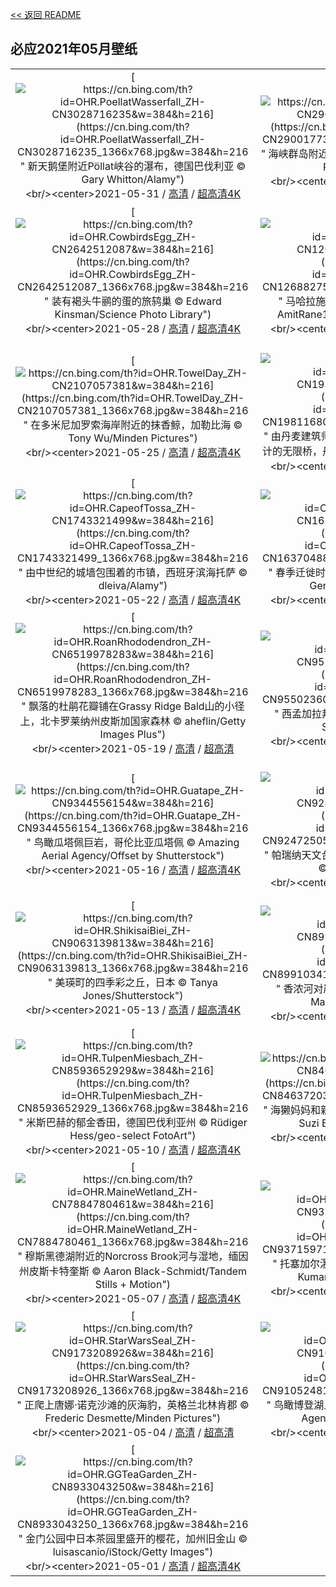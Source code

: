 [<< 返回 README](../../README.md)
## 必应2021年05月壁纸
||||
|:---:|:---:|:---:|
|[![https://cn.bing.com/th?id=OHR.PoellatWasserfall_ZH-CN3028716235&w=384&h=216](https://cn.bing.com/th?id=OHR.PoellatWasserfall_ZH-CN3028716235_1366x768.jpg&w=384&h=216 " &#10;新天鹅堡附近Pöllat峡谷的瀑布，德国巴伐利亚&#10;© Gary Whitton/Alamy")](https://cn.bing.com/search?q=%E6%96%B0%E5%A4%A9%E9%B9%85%E5%A0%A1%E9%99%84%E8%BF%91P%C3%B6llat%E5%B3%A1%E8%B0%B7%E7%9A%84%E7%80%91%E5%B8%83%EF%BC%8C%E5%BE%B7%E5%9B%BD%E5%B7%B4%E4%BC%90%E5%88%A9%E4%BA%9A&form=hpcapt&mkt=zh-cn&filters=HpDate:"20210531_1600")<br/><center>2021-05-31 / [高清](https://cn.bing.com/th?id=OHR.PoellatWasserfall_ZH-CN3028716235_1920x1200.jpg&w=1920&h=1200) / [超高清4K](https://cn.bing.com/th?id=OHR.PoellatWasserfall_ZH-CN3028716235_UHD.jpg&w=3840&h=2160)<center/>|[![https://cn.bing.com/th?id=OHR.SeaDog_ZH-CN2900177328&w=384&h=216](https://cn.bing.com/th?id=OHR.SeaDog_ZH-CN2900177328_1366x768.jpg&w=384&h=216 " &#10;海峡群岛附近巨藻林中的加利福尼亚海狮&#10;© Nature Picture Library/Alamy")](https://cn.bing.com/search?q=%E6%B5%B7%E5%B3%A1%E7%BE%A4%E5%B2%9B%E9%99%84%E8%BF%91%E5%B7%A8%E8%97%BB%E6%9E%97%E4%B8%AD%E7%9A%84%E5%8A%A0%E5%88%A9%E7%A6%8F%E5%B0%BC%E4%BA%9A%E6%B5%B7%E7%8B%AE&form=hpcapt&mkt=zh-cn&filters=HpDate:"20210530_1600")<br/><center>2021-05-30 / [高清](https://cn.bing.com/th?id=OHR.SeaDog_ZH-CN2900177328_1920x1200.jpg&w=1920&h=1200) / [超高清4K](https://cn.bing.com/th?id=OHR.SeaDog_ZH-CN2900177328_UHD.jpg&w=3840&h=2160)<center/>|[![https://cn.bing.com/th?id=OHR.RedAlley_ZH-CN2795378972&w=384&h=216](https://cn.bing.com/th?id=OHR.RedAlley_ZH-CN2795378972_1366x768.jpg&w=384&h=216 " &#10;武侯祠内红墙和竹林掩映下的小巷，中国成都&#10;© Eastimages/Getty Images")](https://cn.bing.com/search?q=%E6%AD%A6%E4%BE%AF%E7%A5%A0%E5%86%85%E7%BA%A2%E5%A2%99%E5%92%8C%E7%AB%B9%E6%9E%97%E6%8E%A9%E6%98%A0%E4%B8%8B%E7%9A%84%E5%B0%8F%E5%B7%B7%EF%BC%8C%E4%B8%AD%E5%9B%BD%E6%88%90%E9%83%BD&form=hpcapt&mkt=zh-cn&filters=HpDate:"20210529_1600")<br/><center>2021-05-29 / [高清](https://cn.bing.com/th?id=OHR.RedAlley_ZH-CN2795378972_1920x1200.jpg&w=1920&h=1200) / [超高清4K](https://cn.bing.com/th?id=OHR.RedAlley_ZH-CN2795378972_UHD.jpg&w=3840&h=2160)<center/>|
|[![https://cn.bing.com/th?id=OHR.CowbirdsEgg_ZH-CN2642512087&w=384&h=216](https://cn.bing.com/th?id=OHR.CowbirdsEgg_ZH-CN2642512087_1366x768.jpg&w=384&h=216 " &#10;装有褐头牛鹂的蛋的旅鸫巢&#10;© Edward Kinsman/Science Photo Library")](https://cn.bing.com/search?q=%E8%A3%85%E6%9C%89%E8%A4%90%E5%A4%B4%E7%89%9B%E9%B9%82%E7%9A%84%E8%9B%8B%E7%9A%84%E6%97%85%E9%B8%AB%E5%B7%A2&form=hpcapt&mkt=zh-cn&filters=HpDate:"20210528_1600")<br/><center>2021-05-28 / [高清](https://cn.bing.com/th?id=OHR.CowbirdsEgg_ZH-CN2642512087_1920x1200.jpg&w=1920&h=1200) / [超高清4K](https://cn.bing.com/th?id=OHR.CowbirdsEgg_ZH-CN2642512087_UHD.jpg&w=3840&h=2160)<center/>|[![https://cn.bing.com/th?id=OHR.VarandhaGhat_ZH-CN1268827595&w=384&h=216](https://cn.bing.com/th?id=OHR.VarandhaGhat_ZH-CN1268827595_1366x768.jpg&w=384&h=216 " &#10;马哈拉施特拉邦的Varandha Ghat，印度&#10;© AmitRane1975/iStock/Getty Images Plus")](https://cn.bing.com/search?q=%E9%A9%AC%E5%93%88%E6%8B%89%E6%96%BD%E7%89%B9%E6%8B%89%E9%82%A6%E7%9A%84Varandha&form=hpcapt&mkt=zh-cn&filters=HpDate:"20210527_1600")<br/><center>2021-05-27 / [高清](https://cn.bing.com/th?id=OHR.VarandhaGhat_ZH-CN1268827595_1920x1200.jpg&w=1920&h=1200) / [超高清4K](https://cn.bing.com/th?id=OHR.VarandhaGhat_ZH-CN1268827595_UHD.jpg&w=3840&h=2160)<center/>|[![https://cn.bing.com/th?id=OHR.TearDropEclipse_ZH-CN2282761840&w=384&h=216](https://cn.bing.com/th?id=OHR.TearDropEclipse_ZH-CN2282761840_1366x768.jpg&w=384&h=216 " &#10;2015年4月4日摄于Tear Drop Arch附近的月全食，犹他州纪念碑谷&#10;© Alan Dyer/Alamy")](https://cn.bing.com/search?q=2015%E5%B9%B44%E6%9C%884%E6%97%A5%E6%91%84%E4%BA%8ETear&form=hpcapt&mkt=zh-cn&filters=HpDate:"20210526_1600")<br/><center>2021-05-26 / [高清](https://cn.bing.com/th?id=OHR.TearDropEclipse_ZH-CN2282761840_1920x1200.jpg&w=1920&h=1200) / [超高清4K](https://cn.bing.com/th?id=OHR.TearDropEclipse_ZH-CN2282761840_UHD.jpg&w=3840&h=2160)<center/>|
|[![https://cn.bing.com/th?id=OHR.TowelDay_ZH-CN2107057381&w=384&h=216](https://cn.bing.com/th?id=OHR.TowelDay_ZH-CN2107057381_1366x768.jpg&w=384&h=216 " &#10;在多米尼加罗索海岸附近的抹香鲸，加勒比海&#10;© Tony Wu/Minden Pictures")](https://cn.bing.com/search?q=%E5%9C%A8%E5%A4%9A%E7%B1%B3%E5%B0%BC%E5%8A%A0%E7%BD%97%E7%B4%A2%E6%B5%B7%E5%B2%B8%E9%99%84%E8%BF%91%E7%9A%84%E6%8A%B9%E9%A6%99%E9%B2%B8%EF%BC%8C%E5%8A%A0%E5%8B%92%E6%AF%94%E6%B5%B7&form=hpcapt&mkt=zh-cn&filters=HpDate:"20210525_1600")<br/><center>2021-05-25 / [高清](https://cn.bing.com/th?id=OHR.TowelDay_ZH-CN2107057381_1920x1200.jpg&w=1920&h=1200) / [超高清4K](https://cn.bing.com/th?id=OHR.TowelDay_ZH-CN2107057381_UHD.jpg&w=3840&h=2160)<center/>|[![https://cn.bing.com/th?id=OHR.AarhusInfinite_ZH-CN1981168082&w=384&h=216](https://cn.bing.com/th?id=OHR.AarhusInfinite_ZH-CN1981168082_1366x768.jpg&w=384&h=216 " &#10;由丹麦建筑师Niels Povlsgaard和JohanGjødes设计的无限桥，丹麦奥胡斯&#10;© Kosmaj/Shutterstock")](https://cn.bing.com/search?q=%E7%94%B1%E4%B8%B9%E9%BA%A6%E5%BB%BA%E7%AD%91%E5%B8%88Niels&form=hpcapt&mkt=zh-cn&filters=HpDate:"20210524_1600")<br/><center>2021-05-24 / [高清](https://cn.bing.com/th?id=OHR.AarhusInfinite_ZH-CN1981168082_1920x1200.jpg&w=1920&h=1200) / [超高清4K](https://cn.bing.com/th?id=OHR.AarhusInfinite_ZH-CN1981168082_UHD.jpg&w=3840&h=2160)<center/>|[![https://cn.bing.com/th?id=OHR.RoseRoom_ZH-CN1841119971&w=384&h=216](https://cn.bing.com/th?id=OHR.RoseRoom_ZH-CN1841119971_1366x768.jpg&w=384&h=216 " &#10;纽约公共图书馆总部翻新后的玫瑰主阅览室，纽约市&#10;© Sascha Kilmer/Getty Images")](https://cn.bing.com/search?q=%E7%BA%BD%E7%BA%A6%E5%85%AC%E5%85%B1%E5%9B%BE%E4%B9%A6%E9%A6%86%E6%80%BB%E9%83%A8%E7%BF%BB%E6%96%B0%E5%90%8E%E7%9A%84%E7%8E%AB%E7%91%B0%E4%B8%BB%E9%98%85%E8%A7%88%E5%AE%A4%EF%BC%8C%E7%BA%BD%E7%BA%A6%E5%B8%82&form=hpcapt&mkt=zh-cn&filters=HpDate:"20210523_1600")<br/><center>2021-05-23 / [高清](https://cn.bing.com/th?id=OHR.RoseRoom_ZH-CN1841119971_1920x1200.jpg&w=1920&h=1200) / [超高清4K](https://cn.bing.com/th?id=OHR.RoseRoom_ZH-CN1841119971_UHD.jpg&w=3840&h=2160)<center/>|
|[![https://cn.bing.com/th?id=OHR.CapeofTossa_ZH-CN1743321499&w=384&h=216](https://cn.bing.com/th?id=OHR.CapeofTossa_ZH-CN1743321499_1366x768.jpg&w=384&h=216 " &#10;由中世纪的城墙包围着的市镇，西班牙滨海托萨&#10;© dleiva/Alamy")](https://cn.bing.com/search?q=%E7%94%B1%E4%B8%AD%E4%B8%96%E7%BA%AA%E7%9A%84%E5%9F%8E%E5%A2%99%E5%8C%85%E5%9B%B4%E7%9D%80%E7%9A%84%E5%B8%82%E9%95%87%EF%BC%8C%E8%A5%BF%E7%8F%AD%E7%89%99%E6%BB%A8%E6%B5%B7%E6%89%98%E8%90%A8&form=hpcapt&mkt=zh-cn&filters=HpDate:"20210522_1600")<br/><center>2021-05-22 / [高清](https://cn.bing.com/th?id=OHR.CapeofTossa_ZH-CN1743321499_1920x1200.jpg&w=1920&h=1200) / [超高清4K](https://cn.bing.com/th?id=OHR.CapeofTossa_ZH-CN1743321499_UHD.jpg&w=3840&h=2160)<center/>|[![https://cn.bing.com/th?id=OHR.WhoopingCranes_ZH-CN1637048842&w=384&h=216](https://cn.bing.com/th?id=OHR.WhoopingCranes_ZH-CN1637048842_1366x768.jpg&w=384&h=216 " &#10;春季迁徙时正准备起飞的美洲鹤，南达科他州&#10;© Gerrit Vyn/Minden Pictures")](https://cn.bing.com/search?q=%E6%98%A5%E5%AD%A3%E8%BF%81%E5%BE%99%E6%97%B6%E6%AD%A3%E5%87%86%E5%A4%87%E8%B5%B7%E9%A3%9E%E7%9A%84%E7%BE%8E%E6%B4%B2%E9%B9%A4%EF%BC%8C%E5%8D%97%E8%BE%BE%E7%A7%91%E4%BB%96%E5%B7%9E&form=hpcapt&mkt=zh-cn&filters=HpDate:"20210521_1600")<br/><center>2021-05-21 / [高清](https://cn.bing.com/th?id=OHR.WhoopingCranes_ZH-CN1637048842_1920x1200.jpg&w=1920&h=1200) / [超高清4K](https://cn.bing.com/th?id=OHR.WhoopingCranes_ZH-CN1637048842_UHD.jpg&w=3840&h=2160)<center/>|[![https://cn.bing.com/th?id=OHR.ButtermereSunset_ZH-CN9706111376&w=384&h=216](https://cn.bing.com/th?id=OHR.ButtermereSunset_ZH-CN9706111376_1366x768.jpg&w=384&h=216 " &#10;巴特米尔湖上的落日 ，英格兰湖区&#10;© Stewart Smith/Alamy")](https://cn.bing.com/search?q=%E5%B7%B4%E7%89%B9%E7%B1%B3%E5%B0%94%E6%B9%96%E4%B8%8A%E7%9A%84%E8%90%BD%E6%97%A5&form=hpcapt&mkt=zh-cn&filters=HpDate:"20210520_1600")<br/><center>2021-05-20 / [高清](https://cn.bing.com/th?id=OHR.ButtermereSunset_ZH-CN9706111376_1920x1200.jpg&w=1920&h=1200) / [超高清4K](https://cn.bing.com/th?id=OHR.ButtermereSunset_ZH-CN9706111376_UHD.jpg&w=3840&h=2160)<center/>|
|[![https://cn.bing.com/th?id=OHR.RoanRhododendron_ZH-CN6519978283&w=384&h=216](https://cn.bing.com/th?id=OHR.RoanRhododendron_ZH-CN6519978283_1366x768.jpg&w=384&h=216 " &#10;飘落的杜鹃花瓣铺在Grassy Ridge Bald山的小径上，北卡罗莱纳州皮斯加国家森林&#10;© aheflin/Getty Images Plus")](https://cn.bing.com/search?q=%E9%A3%98%E8%90%BD%E7%9A%84%E6%9D%9C%E9%B9%83%E8%8A%B1%E7%93%A3%E9%93%BA%E5%9C%A8Grassy&form=hpcapt&mkt=zh-cn&filters=HpDate:"20210519_1600")<br/><center>2021-05-19 / [高清](https://cn.bing.com/th?id=OHR.RoanRhododendron_ZH-CN6519978283_1920x1200.jpg&w=1920&h=1200) / [超高清](https://cn.bing.comhttps://cn.bing.com/th?id=OHR.RoanRhododendron_ZH-CN6519978283_UHD.jpg)<center/>|[![https://cn.bing.com/th?id=OHR.GreatHornbill_ZH-CN9550236034&w=384&h=216](https://cn.bing.com/th?id=OHR.GreatHornbill_ZH-CN9550236034_1366x768.jpg&w=384&h=216 " &#10;西孟加拉邦的双角犀鸟，印度&#10;© Debapratim Saha/Minden Pictures")](https://cn.bing.com/search?q=%E8%A5%BF%E5%AD%9F%E5%8A%A0%E6%8B%89%E9%82%A6%E7%9A%84%E5%8F%8C%E8%A7%92%E7%8A%80%E9%B8%9F%EF%BC%8C%E5%8D%B0%E5%BA%A6&form=hpcapt&mkt=zh-cn&filters=HpDate:"20210518_1600")<br/><center>2021-05-18 / [高清](https://cn.bing.com/th?id=OHR.GreatHornbill_ZH-CN9550236034_1920x1200.jpg&w=1920&h=1200) / [超高清4K](https://cn.bing.com/th?id=OHR.GreatHornbill_ZH-CN9550236034_UHD.jpg&w=3840&h=2160)<center/>|[![https://cn.bing.com/th?id=OHR.Alesund_ZH-CN9437421934&w=384&h=216](https://cn.bing.com/th?id=OHR.Alesund_ZH-CN9437421934_1366x768.jpg&w=384&h=216 " &#10;奥勒松，挪威&#10;© AWL Images/Offset by Shutterstock")](https://cn.bing.com/search?q=%E5%A5%A5%E5%8B%92%E6%9D%BE%EF%BC%8C%E6%8C%AA%E5%A8%81&form=hpcapt&mkt=zh-cn&filters=HpDate:"20210517_1600")<br/><center>2021-05-17 / [高清](https://cn.bing.com/th?id=OHR.Alesund_ZH-CN9437421934_1920x1200.jpg&w=1920&h=1200) / [超高清4K](https://cn.bing.com/th?id=OHR.Alesund_ZH-CN9437421934_UHD.jpg&w=3840&h=2160)<center/>|
|[![https://cn.bing.com/th?id=OHR.Guatape_ZH-CN9344556154&w=384&h=216](https://cn.bing.com/th?id=OHR.Guatape_ZH-CN9344556154_1366x768.jpg&w=384&h=216 " &#10;鸟瞰瓜塔佩巨岩，哥伦比亚瓜塔佩&#10;© Amazing Aerial Agency/Offset by Shutterstock")](https://cn.bing.com/search?q=%E9%B8%9F%E7%9E%B0%E7%93%9C%E5%A1%94%E4%BD%A9%E5%B7%A8%E5%B2%A9%EF%BC%8C%E5%93%A5%E4%BC%A6%E6%AF%94%E4%BA%9A%E7%93%9C%E5%A1%94%E4%BD%A9&form=hpcapt&mkt=zh-cn&filters=HpDate:"20210516_1600")<br/><center>2021-05-16 / [高清](https://cn.bing.com/th?id=OHR.Guatape_ZH-CN9344556154_1920x1200.jpg&w=1920&h=1200) / [超高清4K](https://cn.bing.com/th?id=OHR.Guatape_ZH-CN9344556154_UHD.jpg&w=3840&h=2160)<center/>|[![https://cn.bing.com/th?id=OHR.ParanalStars_ZH-CN9247250519&w=384&h=216](https://cn.bing.com/th?id=OHR.ParanalStars_ZH-CN9247250519_1366x768.jpg&w=384&h=216 " &#10;帕瑞纳天文台的望远镜和星迹，智利阿塔卡马沙漠&#10;© Matteo Omied/Alamy")](https://cn.bing.com/search?q=%E5%B8%95%E7%91%9E%E7%BA%B3%E5%A4%A9%E6%96%87%E5%8F%B0%E7%9A%84%E6%9C%9B%E8%BF%9C%E9%95%9C%E5%92%8C%E6%98%9F%E8%BF%B9%EF%BC%8C%E6%99%BA%E5%88%A9%E9%98%BF%E5%A1%94%E5%8D%A1%E9%A9%AC%E6%B2%99%E6%BC%A0&form=hpcapt&mkt=zh-cn&filters=HpDate:"20210515_1600")<br/><center>2021-05-15 / [高清](https://cn.bing.com/th?id=OHR.ParanalStars_ZH-CN9247250519_1920x1200.jpg&w=1920&h=1200) / [超高清4K](https://cn.bing.com/th?id=OHR.ParanalStars_ZH-CN9247250519_UHD.jpg&w=3840&h=2160)<center/>|[![https://cn.bing.com/th?id=OHR.AltaFloresta_ZH-CN9153671055&w=384&h=216](https://cn.bing.com/th?id=OHR.AltaFloresta_ZH-CN9153671055_1366x768.jpg&w=384&h=216 " &#10;上弗洛雷斯塔附近晨雾中亚马逊雨林，巴西马托格罗索&#10;© Pulsar Imagens/Alamy")](https://cn.bing.com/search?q=%E4%B8%8A%E5%BC%97%E6%B4%9B%E9%9B%B7%E6%96%AF%E5%A1%94%E9%99%84%E8%BF%91%E6%99%A8%E9%9B%BE%E4%B8%AD%E4%BA%9A%E9%A9%AC%E9%80%8A%E9%9B%A8%E6%9E%97%EF%BC%8C%E5%B7%B4%E8%A5%BF%E9%A9%AC%E6%89%98%E6%A0%BC%E7%BD%97%E7%B4%A2&form=hpcapt&mkt=zh-cn&filters=HpDate:"20210514_1600")<br/><center>2021-05-14 / [高清](https://cn.bing.com/th?id=OHR.AltaFloresta_ZH-CN9153671055_1920x1200.jpg&w=1920&h=1200) / [超高清4K](https://cn.bing.com/th?id=OHR.AltaFloresta_ZH-CN9153671055_UHD.jpg&w=3840&h=2160)<center/>|
|[![https://cn.bing.com/th?id=OHR.ShikisaiBiei_ZH-CN9063139813&w=384&h=216](https://cn.bing.com/th?id=OHR.ShikisaiBiei_ZH-CN9063139813_1366x768.jpg&w=384&h=216 " &#10;美瑛町的四季彩之丘，日本&#10;© Tanya Jones/Shutterstock")](https://cn.bing.com/search?q=%E7%BE%8E%E7%91%9B%E7%94%BA%E7%9A%84%E5%9B%9B%E5%AD%A3%E5%BD%A9%E4%B9%8B%E4%B8%98%EF%BC%8C%E6%97%A5%E6%9C%AC&form=hpcapt&mkt=zh-cn&filters=HpDate:"20210513_1600")<br/><center>2021-05-13 / [高清](https://cn.bing.com/th?id=OHR.ShikisaiBiei_ZH-CN9063139813_1920x1200.jpg&w=1920&h=1200) / [超高清4K](https://cn.bing.com/th?id=OHR.ShikisaiBiei_ZH-CN9063139813_UHD.jpg&w=3840&h=2160)<center/>|[![https://cn.bing.com/th?id=OHR.LimerickDay_ZH-CN8991034176&w=384&h=216](https://cn.bing.com/th?id=OHR.LimerickDay_ZH-CN8991034176_1366x768.jpg&w=384&h=216 " &#10;香浓河对岸的景色，爱尔兰利默里克&#10;© Piotr Machowczyk/Shutterstock")](https://cn.bing.com/search?q=%E9%A6%99%E6%B5%93%E6%B2%B3%E5%AF%B9%E5%B2%B8%E7%9A%84%E6%99%AF%E8%89%B2%EF%BC%8C%E7%88%B1%E5%B0%94%E5%85%B0%E5%88%A9%E9%BB%98%E9%87%8C%E5%85%8B&form=hpcapt&mkt=zh-cn&filters=HpDate:"20210512_1600")<br/><center>2021-05-12 / [高清](https://cn.bing.com/th?id=OHR.LimerickDay_ZH-CN8991034176_1920x1200.jpg&w=1920&h=1200) / [超高清4K](https://cn.bing.com/th?id=OHR.LimerickDay_ZH-CN8991034176_UHD.jpg&w=3840&h=2160)<center/>|[![https://cn.bing.com/th?id=OHR.GrinnellGlacier_ZH-CN8835275566&w=384&h=216](https://cn.bing.com/th?id=OHR.GrinnellGlacier_ZH-CN8835275566_1366x768.jpg&w=384&h=216 " &#10;格林内尔湖，蒙大拿州冰川国家公园&#10;© Pung/Shutterstock")](https://cn.bing.com/search?q=%E6%A0%BC%E6%9E%97%E5%86%85%E5%B0%94%E6%B9%96%EF%BC%8C%E8%92%99%E5%A4%A7%E6%8B%BF%E5%B7%9E%E5%86%B0%E5%B7%9D%E5%9B%BD%E5%AE%B6%E5%85%AC%E5%9B%AD&form=hpcapt&mkt=zh-cn&filters=HpDate:"20210511_1600")<br/><center>2021-05-11 / [高清](https://cn.bing.com/th?id=OHR.GrinnellGlacier_ZH-CN8835275566_1920x1200.jpg&w=1920&h=1200) / [超高清](https://cn.bing.comhttps://cn.bing.com/th?id=OHR.GrinnellGlacier_ZH-CN8835275566_UHD.jpg)<center/>|
|[![https://cn.bing.com/th?id=OHR.TulpenMiesbach_ZH-CN8593652929&w=384&h=216](https://cn.bing.com/th?id=OHR.TulpenMiesbach_ZH-CN8593652929_1366x768.jpg&w=384&h=216 " &#10;米斯巴赫的郁金香田，德国巴伐利亚州&#10;© Rüdiger Hess/geo-select FotoArt")](https://cn.bing.com/search?q=%E7%B1%B3%E6%96%AF%E5%B7%B4%E8%B5%AB%E7%9A%84%E9%83%81%E9%87%91%E9%A6%99%E7%94%B0%EF%BC%8C%E5%BE%B7%E5%9B%BD%E5%B7%B4%E4%BC%90%E5%88%A9%E4%BA%9A%E5%B7%9E&form=hpcapt&mkt=zh-cn&filters=HpDate:"20210510_1600")<br/><center>2021-05-10 / [高清](https://cn.bing.com/th?id=OHR.TulpenMiesbach_ZH-CN8593652929_1920x1200.jpg&w=1920&h=1200) / [超高清4K](https://cn.bing.com/th?id=OHR.TulpenMiesbach_ZH-CN8593652929_UHD.jpg&w=3840&h=2160)<center/>|[![https://cn.bing.com/th?id=OHR.OtterMom_ZH-CN8463720387&w=384&h=216](https://cn.bing.com/th?id=OHR.OtterMom_ZH-CN8463720387_1366x768.jpg&w=384&h=216 " &#10;海獭妈妈和新生的幼崽，加利福尼亚州蒙特雷湾&#10;© Suzi Eszterhas/Minden Pictures")](https://cn.bing.com/search?q=%E6%B5%B7%E7%8D%AD%E5%A6%88%E5%A6%88%E5%92%8C%E6%96%B0%E7%94%9F%E7%9A%84%E5%B9%BC%E5%B4%BD%EF%BC%8C%E5%8A%A0%E5%88%A9%E7%A6%8F%E5%B0%BC%E4%BA%9A%E5%B7%9E%E8%92%99%E7%89%B9%E9%9B%B7%E6%B9%BE&form=hpcapt&mkt=zh-cn&filters=HpDate:"20210509_1600")<br/><center>2021-05-09 / [高清](https://cn.bing.com/th?id=OHR.OtterMom_ZH-CN8463720387_1920x1200.jpg&w=1920&h=1200) / [超高清4K](https://cn.bing.com/th?id=OHR.OtterMom_ZH-CN8463720387_UHD.jpg&w=3840&h=2160)<center/>|[![https://cn.bing.com/th?id=OHR.LimosaLimosa_ZH-CN8008396927&w=384&h=216](https://cn.bing.com/th?id=OHR.LimosaLimosa_ZH-CN8008396927_1366x768.jpg&w=384&h=216 " &#10;黑尾塍鹬，荷兰&#10;© Edward van Altena/Minden Pictures")](https://cn.bing.com/search?q=%E9%BB%91%E5%B0%BE%E5%A1%8D%E9%B9%AC%EF%BC%8C%E8%8D%B7%E5%85%B0&form=hpcapt&mkt=zh-cn&filters=HpDate:"20210508_1600")<br/><center>2021-05-08 / [高清](https://cn.bing.com/th?id=OHR.LimosaLimosa_ZH-CN8008396927_1920x1200.jpg&w=1920&h=1200) / [超高清4K](https://cn.bing.com/th?id=OHR.LimosaLimosa_ZH-CN8008396927_UHD.jpg&w=3840&h=2160)<center/>|
|[![https://cn.bing.com/th?id=OHR.MaineWetland_ZH-CN7884780461&w=384&h=216](https://cn.bing.com/th?id=OHR.MaineWetland_ZH-CN7884780461_1366x768.jpg&w=384&h=216 " &#10;穆斯黑德湖附近的Norcross Brook河与湿地，缅因州皮斯卡特奎斯&#10;© Aaron Black-Schmidt/Tandem Stills + Motion")](https://cn.bing.com/search?q=%E7%A9%86%E6%96%AF%E9%BB%91%E5%BE%B7%E6%B9%96%E9%99%84%E8%BF%91%E7%9A%84Norcross&form=hpcapt&mkt=zh-cn&filters=HpDate:"20210507_1600")<br/><center>2021-05-07 / [高清](https://cn.bing.com/th?id=OHR.MaineWetland_ZH-CN7884780461_1920x1200.jpg&w=1920&h=1200) / [超高清4K](https://cn.bing.com/th?id=OHR.MaineWetland_ZH-CN7884780461_UHD.jpg&w=3840&h=2160)<center/>|[![https://cn.bing.com/th?id=OHR.ThosegharWaterfalls_ZH-CN9371597122&w=384&h=216](https://cn.bing.com/th?id=OHR.ThosegharWaterfalls_ZH-CN9371597122_1366x768.jpg&w=384&h=216 " &#10;托塞加尔瀑布，印度马哈拉施特拉邦&#10;© Sonali Kumar/iStock/Getty Images Plus")](https://cn.bing.com/search?q=%E6%89%98%E5%A1%9E%E5%8A%A0%E5%B0%94%E7%80%91%E5%B8%83%EF%BC%8C%E5%8D%B0%E5%BA%A6%E9%A9%AC%E5%93%88%E6%8B%89%E6%96%BD%E7%89%B9%E6%8B%89%E9%82%A6&form=hpcapt&mkt=zh-cn&filters=HpDate:"20210506_1600")<br/><center>2021-05-06 / [高清](https://cn.bing.com/th?id=OHR.ThosegharWaterfalls_ZH-CN9371597122_1920x1200.jpg&w=1920&h=1200) / [超高清4K](https://cn.bing.com/th?id=OHR.ThosegharWaterfalls_ZH-CN9371597122_UHD.jpg&w=3840&h=2160)<center/>|[![https://cn.bing.com/th?id=OHR.Cholula_ZH-CN9284459784&w=384&h=216](https://cn.bing.com/th?id=OHR.Cholula_ZH-CN9284459784_1366x768.jpg&w=384&h=216 " &#10;乔鲁拉大金字塔，墨西哥乔鲁拉&#10;© mauritius images GmbH/Alamy")](https://cn.bing.com/search?q=%E4%B9%94%E9%B2%81%E6%8B%89%E5%A4%A7%E9%87%91%E5%AD%97%E5%A1%94%EF%BC%8C%E5%A2%A8%E8%A5%BF%E5%93%A5%E4%B9%94%E9%B2%81%E6%8B%89&form=hpcapt&mkt=zh-cn&filters=HpDate:"20210505_1600")<br/><center>2021-05-05 / [高清](https://cn.bing.com/th?id=OHR.Cholula_ZH-CN9284459784_1920x1200.jpg&w=1920&h=1200) / [超高清4K](https://cn.bing.com/th?id=OHR.Cholula_ZH-CN9284459784_UHD.jpg&w=3840&h=2160)<center/>|
|[![https://cn.bing.com/th?id=OHR.StarWarsSeal_ZH-CN9173208926&w=384&h=216](https://cn.bing.com/th?id=OHR.StarWarsSeal_ZH-CN9173208926_1366x768.jpg&w=384&h=216 " &#10;正爬上唐娜·诺克沙滩的灰海豹，英格兰北林肯郡&#10;© Frederic Desmette/Minden Pictures")](https://cn.bing.com/search?q=%E6%AD%A3%E7%88%AC%E4%B8%8A%E5%94%90%E5%A8%9C%C2%B7%E8%AF%BA%E5%85%8B%E6%B2%99%E6%BB%A9%E7%9A%84%E7%81%B0%E6%B5%B7%E8%B1%B9%EF%BC%8C%E8%8B%B1%E6%A0%BC%E5%85%B0%E5%8C%97%E6%9E%97%E8%82%AF%E9%83%A1&form=hpcapt&mkt=zh-cn&filters=HpDate:"20210504_1600")<br/><center>2021-05-04 / [高清](https://cn.bing.com/th?id=OHR.StarWarsSeal_ZH-CN9173208926_1920x1200.jpg&w=1920&h=1200) / [超高清](https://cn.bing.comhttps://cn.bing.com/th?id=OHR.StarWarsSeal_ZH-CN9173208926_UHD.jpg)<center/>|[![https://cn.bing.com/th?id=OHR.InselMainauAerial_ZH-CN9105248103&w=384&h=216](https://cn.bing.com/th?id=OHR.InselMainauAerial_ZH-CN9105248103_1366x768.jpg&w=384&h=216 " &#10;鸟瞰博登湖上的迈瑙岛，德国&#10;© Amazing Aerial Agency/Offset by Shutterstock")](https://cn.bing.com/search?q=%E9%B8%9F%E7%9E%B0%E5%8D%9A%E7%99%BB%E6%B9%96%E4%B8%8A%E7%9A%84%E8%BF%88%E7%91%99%E5%B2%9B%EF%BC%8C%E5%BE%B7%E5%9B%BD&form=hpcapt&mkt=zh-cn&filters=HpDate:"20210503_1600")<br/><center>2021-05-03 / [高清](https://cn.bing.com/th?id=OHR.InselMainauAerial_ZH-CN9105248103_1920x1200.jpg&w=1920&h=1200) / [超高清4K](https://cn.bing.com/th?id=OHR.InselMainauAerial_ZH-CN9105248103_UHD.jpg&w=3840&h=2160)<center/>|[![https://cn.bing.com/th?id=OHR.LaughingZebras_ZH-CN9034706837&w=384&h=216](https://cn.bing.com/th?id=OHR.LaughingZebras_ZH-CN9034706837_1366x768.jpg&w=384&h=216 " &#10;Rietvlei自然保护区内的雄性布氏斑马，南非&#10;© Richard Du Toit/Minden Pictures")](https://cn.bing.com/search?q=Rietvlei%E8%87%AA%E7%84%B6%E4%BF%9D%E6%8A%A4%E5%8C%BA%E5%86%85%E7%9A%84%E9%9B%84%E6%80%A7%E5%B8%83%E6%B0%8F%E6%96%91%E9%A9%AC%EF%BC%8C%E5%8D%97%E9%9D%9E&form=hpcapt&mkt=zh-cn&filters=HpDate:"20210502_1600")<br/><center>2021-05-02 / [高清](https://cn.bing.com/th?id=OHR.LaughingZebras_ZH-CN9034706837_1920x1200.jpg&w=1920&h=1200) / [超高清4K](https://cn.bing.com/th?id=OHR.LaughingZebras_ZH-CN9034706837_UHD.jpg&w=3840&h=2160)<center/>|
|[![https://cn.bing.com/th?id=OHR.GGTeaGarden_ZH-CN8933043250&w=384&h=216](https://cn.bing.com/th?id=OHR.GGTeaGarden_ZH-CN8933043250_1366x768.jpg&w=384&h=216 " &#10;金门公园中日本茶园里盛开的樱花，加州旧金山&#10;© luisascanio/iStock/Getty Images")](https://cn.bing.com/search?q=%E9%87%91%E9%97%A8%E5%85%AC%E5%9B%AD%E4%B8%AD%E6%97%A5%E6%9C%AC%E8%8C%B6%E5%9B%AD%E9%87%8C%E7%9B%9B%E5%BC%80%E7%9A%84%E6%A8%B1%E8%8A%B1%EF%BC%8C%E5%8A%A0%E5%B7%9E%E6%97%A7%E9%87%91%E5%B1%B1&form=hpcapt&mkt=zh-cn&filters=HpDate:"20210501_1600")<br/><center>2021-05-01 / [高清](https://cn.bing.com/th?id=OHR.GGTeaGarden_ZH-CN8933043250_1920x1200.jpg&w=1920&h=1200) / [超高清4K](https://cn.bing.com/th?id=OHR.GGTeaGarden_ZH-CN8933043250_UHD.jpg&w=3840&h=2160)<center/>